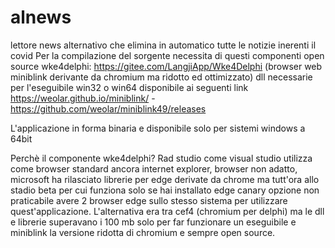 # alnews
lettore news alternativo che elimina in automatico tutte le notizie inerenti il covid
Per la compilazione del sorgente necessita di questi componenti open source 
wke4delphi:  https://gitee.com/LangjiApp/Wke4Delphi (browser web miniblink derivante da chromium ma ridotto ed ottimizzato)
dll necessarie per l'eseguibile win32 o win64 disponibile ai seguenti link https://weolar.github.io/miniblink/ - https://github.com/weolar/miniblink49/releases

L'applicazione in forma binaria e disponibile solo per sistemi windows a 64bit

Perchè il componente wke4delphi?
Rad studio come visual studio utilizza come browser standard ancora internet explorer, browser non adatto, microsoft ha rilasciato librerie per edge derivate da chrome ma tutt'ora allo stadio beta per cui funziona solo se hai installato edge canary opzione non praticabile avere 2 browser edge sullo stesso sistema per utilizzare quest'applicazione. L'alternativa era tra cef4 (chromium per delphi) ma le dll e librerie superavano i 100 mb solo per far funzionare un eseguibile e miniblink la versione ridotta di chromium e sempre open source.
